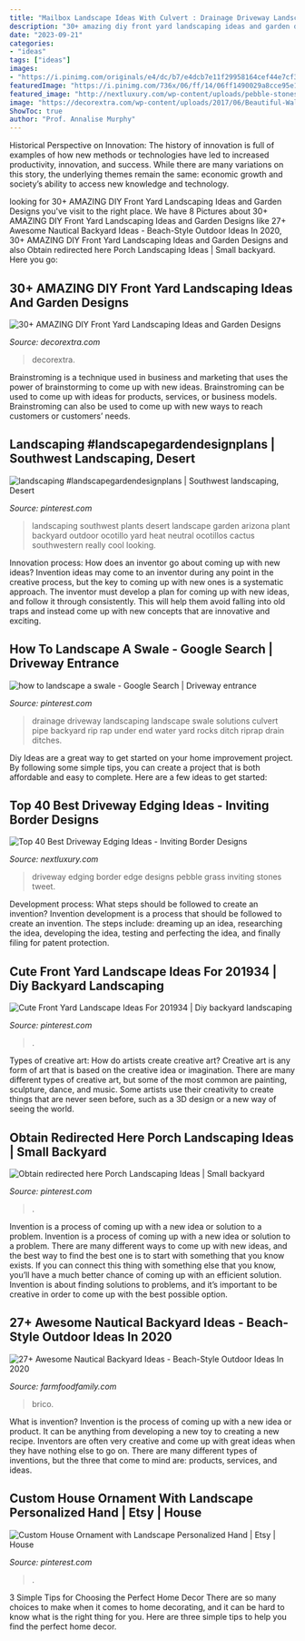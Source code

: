 ```yaml
---
title: "Mailbox Landscape Ideas With Culvert : Drainage Driveway Landscaping Landscape Swale Solutions Culvert Pipe Backyard Rip Rap Under End Water Yard Rocks Ditch Riprap Drain Ditches"
description: "30+ amazing diy front yard landscaping ideas and garden designs"
date: "2023-09-21"
categories:
- "ideas"
tags: ["ideas"]
images:
- "https://i.pinimg.com/originals/e4/dc/b7/e4dcb7e11f29958164cef44e7cf3bced.jpg"
featuredImage: "https://i.pinimg.com/736x/06/ff/14/06ff1490029a8cce95e186e183066546.jpg"
featured_image: "http://nextluxury.com/wp-content/uploads/pebble-stones-with-grass-edge-driveway-edging-ideas.jpg"
image: "https://decorextra.com/wp-content/uploads/2017/06/Beautiful-Walkway-Front-Yard-Landscaping-Ideas-and-projects.jpg"
ShowToc: true
author: "Prof. Annalise Murphy"
---
```



Historical Perspective on Innovation:
The history of innovation is full of examples of how new methods or technologies have led to increased productivity, innovation, and success. While there are many variations on this story, the underlying themes remain the same: economic growth and society’s ability to access new knowledge and technology.

	

		
looking for 30+ AMAZING DIY Front Yard Landscaping Ideas and Garden Designs you've visit to the right place. We have 8 Pictures about 30+ AMAZING DIY Front Yard Landscaping Ideas and Garden Designs like 27+ Awesome Nautical Backyard Ideas - Beach-Style Outdoor Ideas In 2020, 30+ AMAZING DIY Front Yard Landscaping Ideas and Garden Designs and also Obtain redirected here Porch Landscaping Ideas | Small backyard. Here you go:
		
    
## 30+ AMAZING DIY Front Yard Landscaping Ideas And Garden Designs

<img loading=lazy src="https://decorextra.com/wp-content/uploads/2017/06/Beautiful-Walkway-Front-Yard-Landscaping-Ideas-and-projects.jpg" onerror="this.onerror=null;this.src='https://tse3.mm.bing.net/th?id=OIP.E3e0-XjbxIRgdzl0em2dQgHaJ3&amp;pid=15.1';" alt="30+ AMAZING DIY Front Yard Landscaping Ideas and Garden Designs">

_Source: decorextra.com_

>decorextra. 

	

Brainstroming is a technique used in business and marketing that uses the power of brainstorming to come up with new ideas. Brainstroming can be used to come up with ideas for products, services, or business models. Brainstroming can also be used to come up with new ways to reach customers or customers’ needs.

    
## Landscaping #landscapegardendesignplans | Southwest Landscaping, Desert

<img loading=lazy src="https://i.pinimg.com/originals/e4/dc/b7/e4dcb7e11f29958164cef44e7cf3bced.jpg" onerror="this.onerror=null;this.src='https://tse1.mm.bing.net/th?id=OIP.7hYNbyWXlouYrIRN74N-1AHaLG&amp;pid=15.1';" alt="landscaping #landscapegardendesignplans | Southwest landscaping, Desert">

_Source: pinterest.com_

>landscaping southwest plants desert landscape garden arizona plant backyard outdoor ocotillo yard heat neutral ocotillos cactus southwestern really cool looking. 

	

Innovation process: How does an inventor go about coming up with new ideas?
Invention ideas may come to an inventor during any point in the creative process, but the key to coming up with new ones is a systematic approach. The inventor must develop a plan for coming up with new ideas, and follow it through consistently. This will help them avoid falling into old traps and instead come up with new concepts that are innovative and exciting.

    
## How To Landscape A Swale - Google Search | Driveway Entrance

<img loading=lazy src="https://i.pinimg.com/736x/0c/54/29/0c5429cef0ca79a1ad132cc16a313b6a.jpg" onerror="this.onerror=null;this.src='https://tse2.mm.bing.net/th?id=OIP.Nwxo67YKBmNSgsJrvnupwAHaFj&amp;pid=15.1';" alt="how to landscape a swale - Google Search | Driveway entrance">

_Source: pinterest.com_

>drainage driveway landscaping landscape swale solutions culvert pipe backyard rip rap under end water yard rocks ditch riprap drain ditches. 

	

Diy Ideas are a great way to get started on your home improvement project. By following some simple tips, you can create a project that is both affordable and easy to complete. Here are a few ideas to get started: 

    
## Top 40 Best Driveway Edging Ideas - Inviting Border Designs

<img loading=lazy src="http://nextluxury.com/wp-content/uploads/pebble-stones-with-grass-edge-driveway-edging-ideas.jpg" onerror="this.onerror=null;this.src='https://tse4.mm.bing.net/th?id=OIP.eBw1udOTFUf5K5WE9jRldwAAAA&amp;pid=15.1';" alt="Top 40 Best Driveway Edging Ideas - Inviting Border Designs">

_Source: nextluxury.com_

>driveway edging border edge designs pebble grass inviting stones tweet. 

	

Development process: What steps should be followed to create an invention?
Invention development is a process that should be followed to create an invention. The steps include: dreaming up an idea, researching the idea, developing the idea, testing and perfecting the idea, and finally filing for patent protection.

    
## Cute Front Yard Landscape Ideas For 201934 | Diy Backyard Landscaping

<img loading=lazy src="https://i.pinimg.com/736x/7c/2c/21/7c2c2161243429b66e2e09a872d98ed9.jpg" onerror="this.onerror=null;this.src='https://tse4.mm.bing.net/th?id=OIP.0lC5EUbGr1Ye_UnPEx_1KwHaJ4&amp;pid=15.1';" alt="Cute Front Yard Landscape Ideas For 201934 | Diy backyard landscaping">

_Source: pinterest.com_

>. 

	

Types of creative art: How do artists create creative art?
Creative art is any form of art that is based on the creative idea or imagination. There are many different types of creative art, but some of the most common are painting, sculpture, dance, and music. Some artists use their creativity to create things that are never seen before, such as a 3D design or a new way of seeing the world.

    
## Obtain Redirected Here Porch Landscaping Ideas | Small Backyard

<img loading=lazy src="https://i.pinimg.com/736x/06/ff/14/06ff1490029a8cce95e186e183066546.jpg" onerror="this.onerror=null;this.src='https://tse1.mm.bing.net/th?id=OIP.PeMlXlJ3Cwatbzg4odLRQgHaJ3&amp;pid=15.1';" alt="Obtain redirected here Porch Landscaping Ideas | Small backyard">

_Source: pinterest.com_

>. 

	

Invention is a process of coming up with a new idea or solution to a problem.
Invention is a process of coming up with a new idea or solution to a problem. There are many different ways to come up with new ideas, and the best way to find the best one is to start with something that you know exists. If you can connect this thing with something else that you know, you’ll have a much better chance of coming up with an efficient solution. Invention is about finding solutions to problems, and it’s important to be creative in order to come up with the best possible option.

    
## 27+ Awesome Nautical Backyard Ideas - Beach-Style Outdoor Ideas In 2020

<img loading=lazy src="https://farmfoodfamily.com/wp-content/uploads/2020/06/6-beach-style-backyard-ideas.jpg" onerror="this.onerror=null;this.src='https://tse2.mm.bing.net/th?id=OIP.nU9WjAEittTf3g5lr6JRzgHaLG&amp;pid=15.1';" alt="27+ Awesome Nautical Backyard Ideas - Beach-Style Outdoor Ideas In 2020">

_Source: farmfoodfamily.com_

>brico. 

	

What is invention?
Invention is the process of coming up with a new idea or product. It can be anything from developing a new toy to creating a new recipe. Inventors are often very creative and come up with great ideas when they have nothing else to go on. There are many different types of inventions, but the three that come to mind are: products, services, and ideas.

    
## Custom House Ornament With Landscape Personalized Hand | Etsy | House

<img loading=lazy src="https://i.pinimg.com/736x/aa/59/e2/aa59e22b2fcebae75b85a88487033d79.jpg" onerror="this.onerror=null;this.src='https://tse4.mm.bing.net/th?id=OIP.MfOVpKz9jXRiwq8Q2qTmvQHaHa&amp;pid=15.1';" alt="Custom House Ornament with Landscape Personalized Hand | Etsy | House">

_Source: pinterest.com_

>. 

	

3 Simple Tips for Choosing the Perfect Home Decor
There are so many choices to make when it comes to home decorating, and it can be hard to know what is the right thing for you. Here are three simple tips to help you find the perfect home decor.

